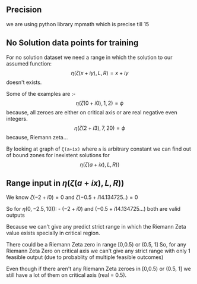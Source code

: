 ## Precision
we are using python library mpmath which is precise till 15

## No Solution data points for training
For no solution dataset we need a range in which the solution to our assumed function:
$$
\displaystyle\eta(\zeta(x+iy), L, R) = x+iy
$$
doesn't exists.

Some of the examples are :- 
$$
\displaystyle\eta(\zeta(0+i0), 1, 2) = \phi
$$
    because, all zeroes are either on critical axis or are real negative even integers.
$$
\displaystyle\eta(\zeta(2+i3), 7, 20) = \phi
$$
     because, Riemann zeta...

By looking at graph of `ζ(a+ix)` where `a` is arbitrary constant we can find out of bound zones for inexistent solutions for $$\eta(\zeta(a+ix), L, R))$$


## Range input in $\eta(\zeta(a+ix), L, R))$

We know $\zeta(-2+i0) = 0$ and $\zeta(-0.5+i14.134725..) = 0$

So for $\eta(0, -2.5, 10))$: - 
$(-2+i0)$ and $(-0.5+i14.134725...)$ both are valid outputs

Because we can't give any predict strict range in which the Riemann Zeta value exists specially in critical region.

There could be a Riemann Zeta zero in range [0,0.5) or (0.5, 1]
So, for any Riemann Zeta Zero on critical axis we can't give any strict range with only 1 feasible output (due to probablity of multiple feasible outcomes)

Even though if there aren't any Riemann Zeta zeroes in [0,0.5) or (0.5, 1] we still have a lot of them on critical axis (real = 0.5).


